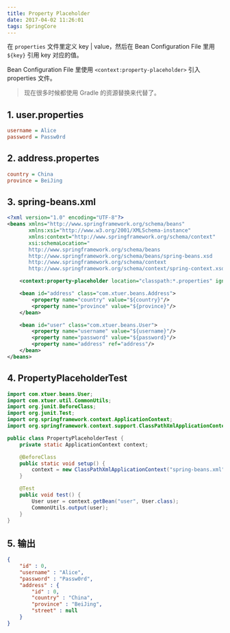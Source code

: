 ```yaml
---
title: Property Placeholder
date: 2017-04-02 11:26:01
tags: SpringCore
---
```

在 `properties` 文件里定义 key | value，然后在 Bean Configuration File 里用 `${key}` 引用 key 对应的值。

Bean Configuration File 里使用 `<context:property-placeholder>` 引入 properties 文件。

> 现在很多时候都使用 Gradle 的资源替换来代替了。

<!--more-->

## 1. user.properties

```ini
username = Alice
password = Passw0rd
```

## 2. address.propertes
```ini
country = China
province = BeiJing
```

## 3. spring-beans.xml
```xml
<?xml version="1.0" encoding="UTF-8"?>
<beans xmlns="http://www.springframework.org/schema/beans"
       xmlns:xsi="http://www.w3.org/2001/XMLSchema-instance"
       xmlns:context="http://www.springframework.org/schema/context"
       xsi:schemaLocation="
       http://www.springframework.org/schema/beans
       http://www.springframework.org/schema/beans/spring-beans.xsd
       http://www.springframework.org/schema/context
       http://www.springframework.org/schema/context/spring-context.xsd">

    <context:property-placeholder location="classpath:*.properties" ignore-unresolvable="true"/>

    <bean id="address" class="com.xtuer.beans.Address">
        <property name="country" value="${country}"/>
        <property name="province" value="${province}"/>
    </bean>

    <bean id="user" class="com.xtuer.beans.User">
        <property name="username" value="${username}"/>
        <property name="password" value="${password}"/>
        <property name="address" ref="address"/>
    </bean>
</beans>
```

## 4. PropertyPlaceholderTest
```java
import com.xtuer.beans.User;
import com.xtuer.util.CommonUtils;
import org.junit.BeforeClass;
import org.junit.Test;
import org.springframework.context.ApplicationContext;
import org.springframework.context.support.ClassPathXmlApplicationContext;

public class PropertyPlaceholderTest {
    private static ApplicationContext context;

    @BeforeClass
    public static void setup() {
        context = new ClassPathXmlApplicationContext("spring-beans.xml");
    }

    @Test
    public void test() {
        User user = context.getBean("user", User.class);
        CommonUtils.output(user);
    }
}
```

## 5. 输出
```json
{
    "id" : 0,
    "username" : "Alice",
    "password" : "Passw0rd",
    "address" : {
        "id" : 0,
        "country" : "China",
        "province" : "BeiJing",
        "street" : null
    }
}
```

